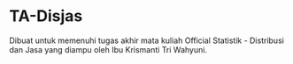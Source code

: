 # TA-Disjas
Dibuat untuk memenuhi tugas akhir mata kuliah Official Statistik - Distribusi dan Jasa yang diampu oleh Ibu Krismanti Tri Wahyuni.
